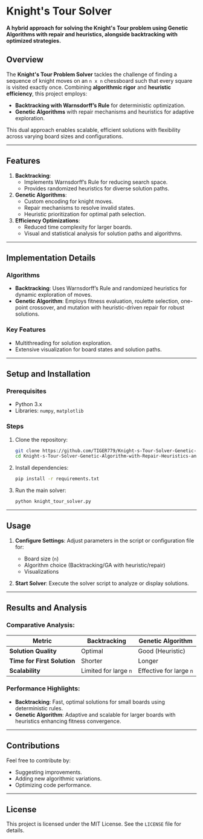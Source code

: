 # Knight's Tour Solver  

**A hybrid approach for solving the Knight's Tour problem using Genetic Algorithms with repair and heuristics, alongside backtracking with optimized strategies.**  

## Overview  

The **Knight's Tour Problem Solver** tackles the challenge of finding a sequence of knight moves on an `n x n` chessboard such that every square is visited exactly once. Combining **algorithmic rigor** and **heuristic efficiency**, this project employs:  
- **Backtracking with Warnsdorff’s Rule** for deterministic optimization.  
- **Genetic Algorithms** with repair mechanisms and heuristics for adaptive exploration.  

This dual approach enables scalable, efficient solutions with flexibility across varying board sizes and configurations.  

---

## Features  
1. **Backtracking**:  
   - Implements Warnsdorff’s Rule for reducing search space.  
   - Provides randomized heuristics for diverse solution paths.  
2. **Genetic Algorithms**:  
   - Custom encoding for knight moves.  
   - Repair mechanisms to resolve invalid states.  
   - Heuristic prioritization for optimal path selection.  
3. **Efficiency Optimizations**:  
   - Reduced time complexity for larger boards.  
   - Visual and statistical analysis for solution paths and algorithms.

---

## Implementation Details  

### Algorithms  
- **Backtracking**: Uses Warnsdorff’s Rule and randomized heuristics for dynamic exploration of moves.  
- **Genetic Algorithm**: Employs fitness evaluation, roulette selection, one-point crossover, and mutation with heuristic-driven repair for robust solutions.  

### Key Features  
- Multithreading for solution exploration.  
- Extensive visualization for board states and solution paths.  

---

## Setup and Installation  

### Prerequisites  
- Python 3.x  
- Libraries: `numpy`, `matplotlib`

### Steps  
1. Clone the repository:  
   ```bash  
   git clone https://github.com/TIGER779/Knight-s-Tour-Solver-Genetic-Algorithm-with-Repair-Heuristics-and-Backtracking.git  
   cd Knight-s-Tour-Solver-Genetic-Algorithm-with-Repair-Heuristics-and-Backtracking  
   ```  
2. Install dependencies:  
   ```bash  
   pip install -r requirements.txt  
   ```  

3. Run the main solver:  
   ```bash  
   python knight_tour_solver.py  
   ```  

---

## Usage  

1. **Configure Settings**: Adjust parameters in the script or configuration file for:  
   - Board size (`n`)  
   - Algorithm choice (Backtracking/GA with heuristic/repair)  
   - Visualizations  

2. **Start Solver**: Execute the solver script to analyze or display solutions.  

---

## Results and Analysis  

### Comparative Analysis:  
| Metric                   | Backtracking           | Genetic Algorithm    |  
|--------------------------|------------------------|----------------------|  
| **Solution Quality**     | Optimal               | Good (Heuristic)     |  
| **Time for First Solution** | Shorter               | Longer               |  
| **Scalability**          | Limited for large `n` | Effective for large `n` |  

### Performance Highlights:  
- **Backtracking**: Fast, optimal solutions for small boards using deterministic rules.  
- **Genetic Algorithm**: Adaptive and scalable for larger boards with heuristics enhancing fitness convergence.  

---

## Contributions  
Feel free to contribute by:  
- Suggesting improvements.  
- Adding new algorithmic variations.  
- Optimizing code performance.  

---

## License  
This project is licensed under the MIT License. See the `LICENSE` file for details.  
